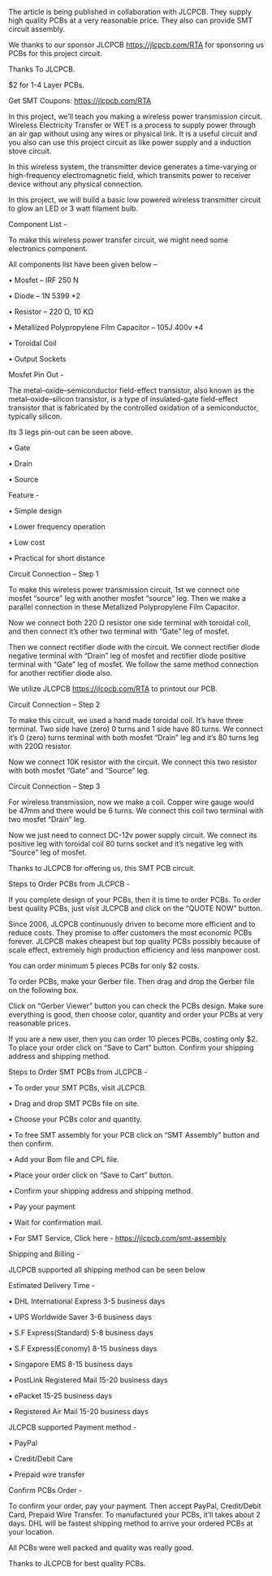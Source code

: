 The article is being published in collaboration with JLCPCB. They supply high quality PCBs at a very reasonable price. They also can provide SMT circuit assembly.

We thanks to our sponsor JLCPCB https://jlcpcb.com/RTA for sponsoring us PCBs for this project circuit.

Thanks To JLCPCB.

$2 for 1-4 Layer PCBs.

Get SMT Coupons: https://jlcpcb.com/RTA


In this project, we’ll teach you making a wireless power transmission circuit. Wireless Electricity Transfer or WET is a process to supply power through an air gap without using any wires or physical link. It is a useful circuit and you also can use this project circuit as like power supply and a induction stove circuit.

In this wireless system, the transmitter device generates a time-varying or high-frequency electromagnetic field, which transmits power to receiver device without any physical connection.

In this project, we will build a basic low powered wireless transmitter circuit to glow an LED or 3 watt filament bulb.

Component List - 

To make this wireless power transfer circuit, we might need some electronics component.

All components list have been given below –

•	Mosfet – IRF 250 N

•	Diode – 1N 5399 *2

•	Resistor –  220 Ω, 10 KΩ

•	Metallized Polypropylene Film Capacitor – 105J 400v *4

•	Toroidal Coil 

•	Output Sockets

Mosfet Pin Out - 

The metal–oxide–semiconductor field-effect transistor, also known as the metal–oxide–silicon transistor, is a type of insulated-gate field-effect transistor that is fabricated by the controlled oxidation of a semiconductor, typically silicon. 

Its 3 legs pin-out can be seen above.

•	Gate

•	Drain

•	Source

Feature - 

•	Simple design

•	Lower frequency operation

•	Low cost

•	Practical for short distance

Circuit Connection – Step 1

To make this wireless power transmission circuit, 1st we connect one mosfet “source” leg with another mosfet “source” leg. Then we make a parallel connection in these Metallized Polypropylene Film Capacitor. 

Now we connect both 220 Ω resistor one side terminal with toroidal coil, and then connect it’s other two terminal with “Gate” leg of mosfet.

Then we connect rectifier diode with the circuit. We connect rectifier diode negative terminal with “Drain” leg of mosfet and rectifier diode positive terminal with “Gate” leg of mosfet. We follow the same method connection for another rectifier diode also.

We utilize JLCPCB https://jlcpcb.com/RTA to printout our PCB.

Circuit Connection – Step 2

To make this circuit, we used a hand made toroidal coil. It’s have three terminal. Two side have (zero) 0 turns and 1 side have 80 turns. We connect it’s 0 (zero) turns terminal with both mosfet “Drain” leg and it’s 80 turns leg with 220Ω resistor. 

Now we connect 10K resistor with the circuit. We connect this two resistor with both  mosfet “Gate” and “Source” leg.

Circuit Connection – Step 3

For wireless transmission, now we make a coil. Copper wire gauge would be 47mm and there would be 6 turns. We connect this coil two terminal with two mosfet “Drain” leg.

Now we just need to connect DC-12v power supply circuit. We connect its positive leg with toroidal coil 80 turns socket and it’s negative leg with “Source” leg of mosfet.

Thanks to JLCPCB for offering us, this SMT PCB circuit.


Steps to Order PCBs from JLCPCB - 

If you complete design of your PCBs, then it is time to order PCBs. To order best quality PCBs, just visit JLCPCB and click on the “QUOTE NOW” button.

Since 2006, JLCPCB continuously driven to become more efficient and to reduce costs. They promise to offer customers the most economic PCBs forever. JLCPCB makes cheapest but top quality PCBs possibly because of scale effect, extremely high production efficiency and less manpower cost.

You can order minimum 5 pieces PCBs for only $2 costs.

To order PCBs, make your Gerber file. Then drag and drop the Gerber file on the following box.

Click on “Gerber Viewer” button you can check the PCBs design. Make sure everything is good, then choose color, quantity and order your PCBs at very reasonable prices.

If you are a new user, then you can order 10 pieces PCBs, costing only $2. To place your order click on “Save to Cart” button. Confirm your shipping address and shipping method.


Steps to Order SMT PCBs from JLCPCB - 

•	To order your SMT PCBs, visit JLCPCB.

•	 Drag and drop SMT PCBs file on site.

•	 Choose your PCBs color and quantity.

•	 To free SMT assembly for your PCB click on “SMT Assembly” button and then confirm.

•	 Add your Bom file and CPL file.

•	 Place your order click on “Save to Cart” button.

•	 Confirm your shipping address and shipping method.

•	 Pay your payment

•	 Wait for confirmation mail.

•	 For SMT Service, Click here - https://jlcpcb.com/smt-assembly

Shipping and Billing - 

JLCPCB supported all shipping method can be seen below

Estimated Delivery Time -

•	DHL International Express 3-5 business days

•	UPS Worldwide Saver 3-6 business days

•	S.F Express(Standard) 5-8 business days

•	S.F Express(Economy) 8-15 business days

•	Singapore EMS 8-15 business days

•	PostLink Registered Mail 15-20 business days

•	ePacket 15-25 business days

•	Registered Air Mail 15-20 business days

JLCPCB supported Payment method - 

•	PayPal

•	Credit/Debit Care

•	Prepaid wire transfer

Confirm PCBs Order - 

To confirm your order, pay your payment. Then accept PayPal, Credit/Debit Card, Prepaid Wire Transfer. To manufactured your PCBs, it’ll takes about 2 days. DHL will be fastest shipping method to arrive your ordered PCBs at your location.

All PCBs were well packed and quality was really good.

Thanks to JLCPCB for best quality PCBs.



